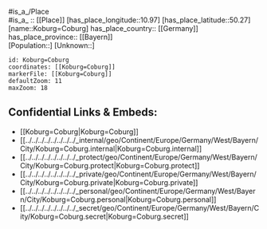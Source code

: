 ﻿---
location: [50.27,10.97] 
mapzoom: [7,12] 
mapmarker: city 
type: City
tags:
- geo/City


SpocWebEntityId: 31525
isDeleted: false
confidential: public

---
#is_a_/Place  
#is_a_ :: [[Place]] 
[has_place_longitude::10.97] 
[has_place_latitude::50.27] 
[name::Koburg=Coburg] 
has_place_country:: [[Germany]]  
has_place_province:: [[Bayern]]  
[Population::] 
[Unknown::] 


```leaflet
id: Koburg=Coburg
coordinates: [[Koburg=Coburg]] 
markerFile: [[Koburg=Coburg]] 
defaultZoom: 11 
maxZoom: 18
```


## Confidential Links & Embeds: 
- [[Koburg=Coburg|Koburg=Coburg]]  
- [[../../../../../../../../_internal/geo/Continent/Europe/Germany/West/Bayern/City/Koburg=Coburg.internal|Koburg=Coburg.internal]] 
- [[../../../../../../../../_protect/geo/Continent/Europe/Germany/West/Bayern/City/Koburg=Coburg.protect|Koburg=Coburg.protect]] 
- [[../../../../../../../../_private/geo/Continent/Europe/Germany/West/Bayern/City/Koburg=Coburg.private|Koburg=Coburg.private]] 
- [[../../../../../../../../_personal/geo/Continent/Europe/Germany/West/Bayern/City/Koburg=Coburg.personal|Koburg=Coburg.personal]] 
- [[../../../../../../../../_secret/geo/Continent/Europe/Germany/West/Bayern/City/Koburg=Coburg.secret|Koburg=Coburg.secret]] 
